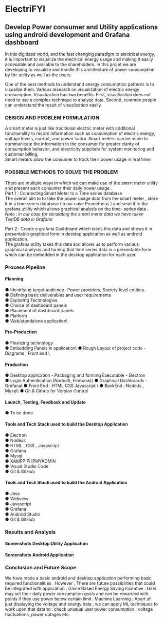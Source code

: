# ElectriFYI
## Develop Power consumer and Utility applications using android development and Grafana dashboard

In this digitized world, and the fast changing paradigm to electrical energy, it is important to visualize the electrical energy usage and making it easily accessible and available to the shareholders. In this projet we are developing to visualize and handle this architecture of power consumption by the utility as well as the users.

One of the best methods to understand energy consumption patterns is to visualize them. Various research on visualization of electric energy consumption. Visualization has two benefits. First, visualization does not need to use a complex technique to analyze data. Second, common people can understand the result of visualization easily.

### DESIGN AND PROBLEM FORMULATION
A smart meter is just like traditional electric meter with additional functionality to record information such as consumption of electric energy, voltage levels, current, and power factor. Smart meters can be made to  communicate the information to the consumer for greater clarity of consumption behavior, and electricity suppliers for system monitoring and customer billing.  
Smart meters allow the consumer to track their power usage in real time.

### POSSIBLE METHODS TO SOLVE THE PROBLEM
There are multiple ways in which we can make use of the smart meter utility and present each  consumer their daily power usage .\
Part 1 : Connecting Smart Meter to a Time series database\
The overall aim to to take the power usage data from the smart meter , store it in a time series database (in our case Prometheus ) and send it to the grafana utility which allows graphical analysis on the time- series data .
*Note : in our case for simulating the smart meter data we have taken TestDB data in Grafana*

Part 2 : Create a grafana Dashboard which takes this data and shows it in presentable graphical form in desktop application as well as android application. \
The grafana utility takes this data and allows us to perform various graphical analysis and turning that time series data in a presentable form which can be embedded in the desktop application for each user. 

### Process Pipeline
#### Planning
● Identifying target audience-  Power providers, Society level entities.\
● Defining basic deliverables and user requirements\
● Exploring Technologies \
● Choice of dashboard panels \
● Placement of dashboard panels\
● Platform\
● Web/standalone application\

#### Pre-Production
● Finalizing technology \
● Embedding Panels in application\ 
● Rough Layout of project code - Diagrams , Front end \ 

#### Production
● Desktop application - Packaging and forming Executable - Electron  \
● Login Authentication (NodeJS, Firebase)\ 
● Graphical Dashboards - Grafana\ 
● Front End : HTML CSS Javascript \ 
●  BackEnd :  NodeJs , Mysql\ 
● Git & Github for Version Control

#### Launch, Testing, Feedback and Update
●  To be done 

#### Tools and Tech Stack used to build the Desktop Application 
●  Electron \
● NodeJs\
● HTML , CSS , Javascript  
● Grafana\
● Mysql \
● XAMPP PHPMYADMIN\
● Visual Studio Code\
● Git & GitHub

#### Tools and Tech Stack used to build the Android Application
●  Java  \
● Webview \
● Javascript \
● Grafana \
● Android Studio \
● Git & GitHub 

### Results and Analysis

#### Screenshots Desktop Utility Application


#### Screenshots Android Application 

### Conclusion and Future Scope

We have made a basic android and desktop application performing basic required functionalities . However , There are future possibilities that could be integrated with application . 
Game Based Energy Saving Incentive : User  may set their daily power consumption goals and can be rewarded with points if they use power below certain limit . 
Machine Learning : Apart of just displaying the voltage and energy data , we can apply ML techniques to work upon that data to : check unusual user power consumption , voltage fluctuations, power outages etc.



